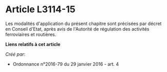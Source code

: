 # Article L3114-15

Les modalités d'application du présent chapitre sont précisées par décret en Conseil d'Etat, après avis de l'Autorité de
régulation des activités ferroviaires et routières.

**Liens relatifs à cet article**

_Créé par_:

  - Ordonnance n°2016-79 du 29 janvier 2016 - art. 4
